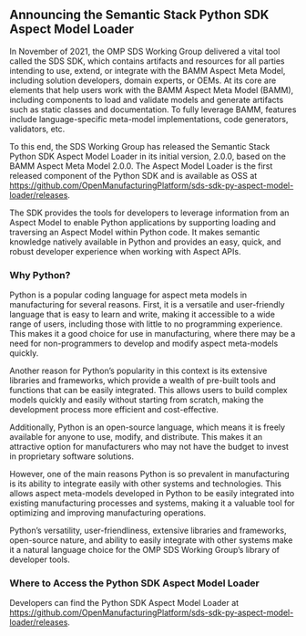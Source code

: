 ## Announcing the Semantic Stack Python SDK Aspect Model Loader

In November of 2021, the OMP SDS Working Group delivered a vital tool called the SDS SDK, which contains artifacts and resources for all parties intending to use, extend, or integrate with the BAMM Aspect Meta Model, including solution developers, domain experts, or OEMs. At its core are elements that help users work with the BAMM Aspect Meta Model (BAMM), including components to load and validate models and generate artifacts such as static classes and documentation. To fully leverage BAMM, features include language-specific meta-model implementations, code generators, validators, etc.

To this end, the SDS Working Group has released the Semantic Stack Python SDK Aspect Model Loader in its initial version, 2.0.0, based on the BAMM Aspect Meta Model 2.0.0. The Aspect Model Loader is the first released component of the Python SDK and is available as OSS at https://github.com/OpenManufacturingPlatform/sds-sdk-py-aspect-model-loader/releases.

The SDK provides the tools for developers to leverage information from an Aspect Model to enable Python applications by supporting loading and traversing an Aspect Model within Python code. It makes semantic knowledge natively available in Python and provides an easy, quick, and robust developer experience when working with Aspect APIs.

### Why Python?
Python is a popular coding language for aspect meta models in manufacturing for several reasons. First, it is a versatile and user-friendly language that is easy to learn and write, making it accessible to a wide range of users, including those with little to no programming experience. This makes it a good choice for use in manufacturing, where there may be a need for non-programmers to develop and modify aspect meta-models quickly.

Another reason for Python’s popularity in this context is its extensive libraries and frameworks, which provide a wealth of pre-built tools and functions that can be easily integrated. This allows users to build complex models quickly and easily without starting from scratch, making the development process more efficient and cost-effective.

Additionally, Python is an open-source language, which means it is freely available for anyone to use, modify, and distribute. This makes it an attractive option for manufacturers who may not have the budget to invest in proprietary software solutions.

However, one of the main reasons Python is so prevalent in manufacturing is its ability to integrate easily with other systems and technologies. This allows aspect meta-models developed in Python to be easily integrated into existing manufacturing processes and systems, making it a valuable tool for optimizing and improving manufacturing operations.

Python’s versatility, user-friendliness, extensive libraries and frameworks, open-source nature, and ability to easily integrate with other systems make it a natural language choice for the OMP SDS Working Group’s library of developer tools.

### Where to Access the Python SDK Aspect Model Loader
Developers can find the Python SDK Aspect Model Loader at https://github.com/OpenManufacturingPlatform/sds-sdk-py-aspect-model-loader/releases.

